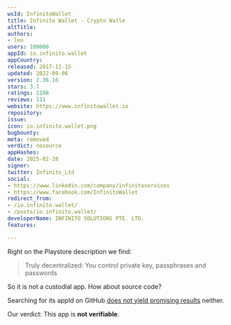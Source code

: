```yaml
---
wsId: InfinitoWallet
title: Infinito Wallet - Crypto Walle
altTitle: 
authors:
- leo
users: 100000
appId: io.infinito.wallet
appCountry: 
released: 2017-11-15
updated: 2022-09-06
version: 2.36.16
stars: 3.7
ratings: 2198
reviews: 111
website: https://www.infinitowallet.io
repository: 
issue: 
icon: io.infinito.wallet.png
bugbounty: 
meta: removed
verdict: nosource
appHashes: 
date: 2025-02-28
signer: 
twitter: Infinito_Ltd
social:
- https://www.linkedin.com/company/infinitoservices
- https://www.facebook.com/InfinitoWallet
redirect_from:
- /io.infinito.wallet/
- /posts/io.infinito.wallet/
developerName: INFINITO SOLUTIONS PTE. LTD.
features: 

---
```


Right on the Playstore description we find:

> Truly decentralized: You control private key, passphrases and passwords

So it is not a custodial app. How about source code?

Searching for its appId on GitHub
[does not yield promising results](https://github.com/search?q=%22io.infinito.wallet%22&type=Code)
neither.

Our verdict: This app is **not verifiable**.

